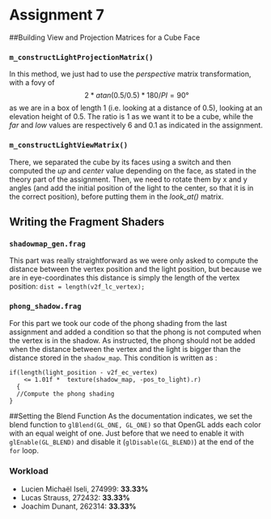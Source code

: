 # Assignment 7

##Building View and Projection Matrices for a Cube Face
### `m_constructLightProjectionMatrix()`
In this method, we just had to use the _perspective_ matrix transformation, with a fovy of $$2*atan(0.5/0.5) * 180/PI = 90° $$ as we are in a box of length 1 (i.e. looking at a distance of 0.5), looking at an elevation height of 0.5. The ratio is 1 as we want it to be a cube, while the _far_ and _low_ values are respectively 6 and 0.1 as indicated in the assignment.

### `m_constructLightViewMatrix()`
There, we separated the cube by its faces using a switch and then computed the _up_ and _center_ value depending on the face, as stated in the theory part of the assignment. Then, we need to rotate them by x and y angles (and add the initial position of the light to the center, so that it is in the correct position), before putting them in the _look_at()_ matrix.

## Writing the Fragment Shaders
### `shadowmap_gen.frag`
This part was really straightforward as we were only asked to compute the distance between the vertex position and the light position, but because we are in eye-coordinates this distance is simply the length of the vertex position:
`dist = length(v2f_lc_vertex);`

### `phong_shadow.frag`
For this part we took our code of the phong shading from the last assignment and added a condition so that the phong is not computed when the vertex is in the shadow.
As instructed, the phong should not be added when the distance between the vertex and the light is bigger than the distance stored in the `shadow_map`. This condition is written as :
~~~~
if(length(light_position - v2f_ec_vertex)
    <= 1.01f *  texture(shadow_map, -pos_to_light).r)
  {
  //Compute the phong shading
}
~~~~

##Setting the Blend Function
As the documentation indicates, we set the blend function to `glBlend(GL_ONE, GL_ONE)` so that OpenGL adds each color with an equal weight of one.
Just before that we need to enable it with `glEnable(GL_BLEND)` and disable it (`glDisable(GL_BLEND)`) at the end of the `for` loop.

### Workload
- Lucien Michaël Iseli, 274999: **33.33%**
- Lucas Strauss, 272432: **33.33%**
- Joachim Dunant, 262314: **33.33%**
